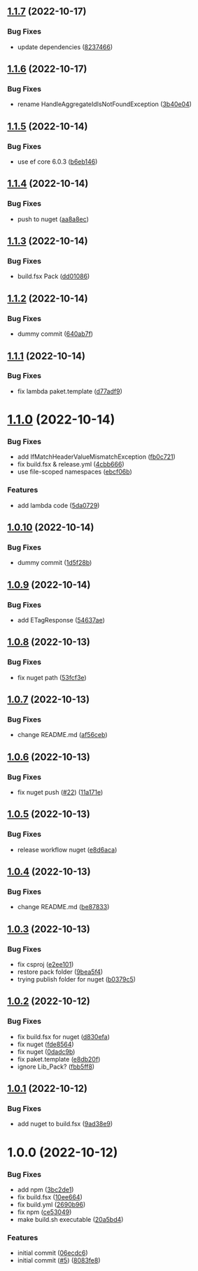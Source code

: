 ## [1.1.7](https://github.com/informatievlaanderen/basisregisters-sqs/compare/v1.1.6...v1.1.7) (2022-10-17)


### Bug Fixes

* update dependencies ([8237466](https://github.com/informatievlaanderen/basisregisters-sqs/commit/8237466b8e9a823f050afe0f4eda46110692c210))

## [1.1.6](https://github.com/informatievlaanderen/basisregisters-sqs/compare/v1.1.5...v1.1.6) (2022-10-17)


### Bug Fixes

* rename HandleAggregateIdIsNotFoundException ([3b40e04](https://github.com/informatievlaanderen/basisregisters-sqs/commit/3b40e04700b84bd76d0670b57a0d1fdf8e40b14f))

## [1.1.5](https://github.com/informatievlaanderen/basisregisters-sqs/compare/v1.1.4...v1.1.5) (2022-10-14)


### Bug Fixes

* use ef core 6.0.3 ([b6eb146](https://github.com/informatievlaanderen/basisregisters-sqs/commit/b6eb14664c046c362f25c782c202829a20e3d2b8))

## [1.1.4](https://github.com/informatievlaanderen/basisregisters-sqs/compare/v1.1.3...v1.1.4) (2022-10-14)


### Bug Fixes

* push to nuget ([aa8a8ec](https://github.com/informatievlaanderen/basisregisters-sqs/commit/aa8a8ec7258f460ee0ae5b9fd637dcf393d350ca))

## [1.1.3](https://github.com/informatievlaanderen/basisregisters-sqs/compare/v1.1.2...v1.1.3) (2022-10-14)


### Bug Fixes

* build.fsx Pack ([dd01086](https://github.com/informatievlaanderen/basisregisters-sqs/commit/dd0108640779d2afe130a16c12c22461e955790b))

## [1.1.2](https://github.com/informatievlaanderen/basisregisters-sqs/compare/v1.1.1...v1.1.2) (2022-10-14)


### Bug Fixes

* dummy commit ([640ab7f](https://github.com/informatievlaanderen/basisregisters-sqs/commit/640ab7fa1413c375a8b5d35183c974506d5adba0))

## [1.1.1](https://github.com/informatievlaanderen/basisregisters-sqs/compare/v1.1.0...v1.1.1) (2022-10-14)


### Bug Fixes

* fix lambda paket.template ([d77adf9](https://github.com/informatievlaanderen/basisregisters-sqs/commit/d77adf9f070e36b453bef49ec81891fd524a155e))

# [1.1.0](https://github.com/informatievlaanderen/basisregisters-sqs/compare/v1.0.10...v1.1.0) (2022-10-14)


### Bug Fixes

* add IfMatchHeaderValueMismatchException ([fb0c721](https://github.com/informatievlaanderen/basisregisters-sqs/commit/fb0c7213ca37f747a0935b22b923dc05fd0bba26))
* fix build.fsx & release.yml ([4cbb666](https://github.com/informatievlaanderen/basisregisters-sqs/commit/4cbb666f6d784fbc252bc65d501b4e03d1e511ca))
* use file-scoped namespaces ([ebcf06b](https://github.com/informatievlaanderen/basisregisters-sqs/commit/ebcf06b604eea6e62e8358afe22c4070229eac36))


### Features

* add lambda code ([5da0729](https://github.com/informatievlaanderen/basisregisters-sqs/commit/5da0729402221e5c2735c32f5ccb5ece9fc96d8d))

## [1.0.10](https://github.com/informatievlaanderen/basisregisters-sqs/compare/v1.0.9...v1.0.10) (2022-10-14)


### Bug Fixes

* dummy commit ([1d5f28b](https://github.com/informatievlaanderen/basisregisters-sqs/commit/1d5f28b30b472de7d56cc1809eee9da352c540bb))

## [1.0.9](https://github.com/informatievlaanderen/basisregisters-sqs/compare/v1.0.8...v1.0.9) (2022-10-14)


### Bug Fixes

* add ETagResponse ([54637ae](https://github.com/informatievlaanderen/basisregisters-sqs/commit/54637aeb35a3b26f67537d3b8a2a6598b5963ec3))

## [1.0.8](https://github.com/informatievlaanderen/basisregisters-sqs/compare/v1.0.7...v1.0.8) (2022-10-13)


### Bug Fixes

* fix nuget path ([53fcf3e](https://github.com/informatievlaanderen/basisregisters-sqs/commit/53fcf3ed6704f16654a8cf600da23d765dcb4720))

## [1.0.7](https://github.com/informatievlaanderen/basisregisters-sqs/compare/v1.0.6...v1.0.7) (2022-10-13)


### Bug Fixes

* change README.md ([af56ceb](https://github.com/informatievlaanderen/basisregisters-sqs/commit/af56cebbc3bf21d298e1d17eb7a1e3caed3b489e))

## [1.0.6](https://github.com/informatievlaanderen/basisregisters-sqs/compare/v1.0.5...v1.0.6) (2022-10-13)


### Bug Fixes

* fix nuget push ([#22](https://github.com/informatievlaanderen/basisregisters-sqs/issues/22)) ([11a171e](https://github.com/informatievlaanderen/basisregisters-sqs/commit/11a171e8ea1b313ee81530e7f23ad02c0b022776))

## [1.0.5](https://github.com/informatievlaanderen/basisregisters-sqs/compare/v1.0.4...v1.0.5) (2022-10-13)


### Bug Fixes

* release workflow nuget ([e8d6aca](https://github.com/informatievlaanderen/basisregisters-sqs/commit/e8d6aca63ee63646774ca3e89429cd1bb45693c4))

## [1.0.4](https://github.com/informatievlaanderen/basisregisters-sqs/compare/v1.0.3...v1.0.4) (2022-10-13)


### Bug Fixes

* change README.md ([be87833](https://github.com/informatievlaanderen/basisregisters-sqs/commit/be8783377de7cffcd51efd3e0c867075259a3891))

## [1.0.3](https://github.com/informatievlaanderen/basisregisters-sqs/compare/v1.0.2...v1.0.3) (2022-10-13)


### Bug Fixes

* fix csproj ([e2ee101](https://github.com/informatievlaanderen/basisregisters-sqs/commit/e2ee101eb16bd97e7e1beebb03d10d8b5aca1573))
* restore pack folder ([9bea5f4](https://github.com/informatievlaanderen/basisregisters-sqs/commit/9bea5f413690397c6d635a6a3a01a12ac4ec3ed8))
* trying publish folder for nuget ([b0379c5](https://github.com/informatievlaanderen/basisregisters-sqs/commit/b0379c594d6f0fbe5e7b6e13addbf7d38f1a58b0))

## [1.0.2](https://github.com/informatievlaanderen/basisregisters-sqs/compare/v1.0.1...v1.0.2) (2022-10-12)


### Bug Fixes

* fix build.fsx for nuget ([d830efa](https://github.com/informatievlaanderen/basisregisters-sqs/commit/d830efa2916db64e31aa71262caa33b00472dbe2))
* fix nuget ([fde8564](https://github.com/informatievlaanderen/basisregisters-sqs/commit/fde85647d9600a56494338cd2a80191ad4491343))
* fix nuget ([0dadc9b](https://github.com/informatievlaanderen/basisregisters-sqs/commit/0dadc9bbebb1aee7a46692aa0ee59c99c0332775))
* fix paket.template ([e8db20f](https://github.com/informatievlaanderen/basisregisters-sqs/commit/e8db20f70089f9c8a0ffe8186f5c04aa5b6890bf))
* ignore Lib_Pack? ([fbb5ff8](https://github.com/informatievlaanderen/basisregisters-sqs/commit/fbb5ff8824783fba150ff58ce4be9176b9846a23))

## [1.0.1](https://github.com/informatievlaanderen/basisregisters-sqs/compare/v1.0.0...v1.0.1) (2022-10-12)


### Bug Fixes

* add nuget to build.fsx ([9ad38e9](https://github.com/informatievlaanderen/basisregisters-sqs/commit/9ad38e9f9b39abc3cf5cb0297bbd2a263cef1865))

# 1.0.0 (2022-10-12)


### Bug Fixes

* add npm ([3bc2de1](https://github.com/informatievlaanderen/basisregisters-sqs/commit/3bc2de11c63b5cfb66aedc7644b66984f425e34a))
* fix build.fsx ([10ee664](https://github.com/informatievlaanderen/basisregisters-sqs/commit/10ee6648e45b98545e5349d1046a20cd1696b248))
* fix build.yml ([2690b96](https://github.com/informatievlaanderen/basisregisters-sqs/commit/2690b96e45f242eb6ddaa54c6e27fbe400912ee5))
* fix npm ([ce53049](https://github.com/informatievlaanderen/basisregisters-sqs/commit/ce53049f3b5e0378e212316dd56eb342087fcc49))
* make build.sh executable ([20a5bd4](https://github.com/informatievlaanderen/basisregisters-sqs/commit/20a5bd469ad19dfc35f27532a6e45c13c3f28411))


### Features

* initial commit ([06ecdc6](https://github.com/informatievlaanderen/basisregisters-sqs/commit/06ecdc6ae29ac9a762cbd5d1356d0ea30189a146))
* initial commit ([#5](https://github.com/informatievlaanderen/basisregisters-sqs/issues/5)) ([8083fe8](https://github.com/informatievlaanderen/basisregisters-sqs/commit/8083fe88f22f075073debb94feef13b248d13b9b))
